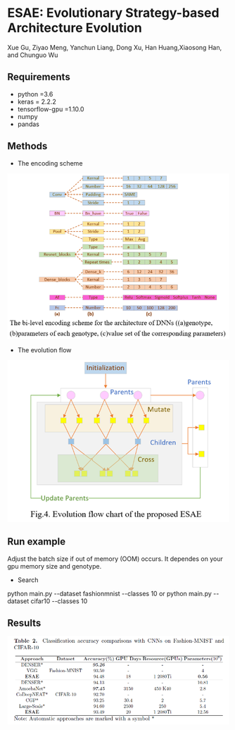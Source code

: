 # ESAE: Evolutionary Strategy-based Architecture Evolution

Xue Gu, Ziyao Meng, Yanchun Liang, Dong Xu, Han Huang,Xiaosong Han, and Chunguo Wu

## Requirements

- python =3.6
- keras = 2.2.2
- tensorflow-gpu =1.10.0
- numpy
- pandas

## Methods

- The encoding scheme

![The encoding scheme](https://github.com/xy-xiaotudou/ESAE/blob/master/img/encoding%20scheme.png)

- The evolution flow

![The evolution flow](https://github.com/xy-xiaotudou/ESAE/blob/master/img/evolution%20flow.png)


## Run example

Adjust the batch size if out of memory (OOM) occurs. It dependes on your gpu memory size and genotype.

- Search

python main.py --dataset fashionmnist --classes 10 
or
python main.py --dataset cifar10 --classes 10 

## Results

![Result](https://github.com/xy-xiaotudou/ESAE/blob/master/img/result.png)
